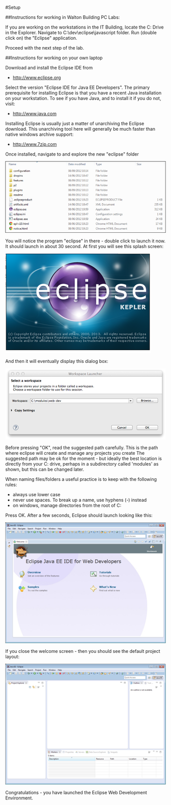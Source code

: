 #Setup

##Instructions for working in Walton Building PC Labs:

If you are working on the workstations in the IT Building, locate the C: Drive in the Explorer. Navigate to C:\\dev\\eclipse\\javascript folder. Run (double click on) the "Eclipse" application.

Proceed with the next step of the lab.

##Instructions for working on your own laptop

Download and install the Eclipse IDE from

 - <http://www.eclipse.org>

Select the version "Eclipse IDE for Java EE Developers". The primary prerequisite for installing Eclipse is that you have a recent Java installation on your workstation. To see if you have Java, and to install it if you do not, visit:

 - <http://www.java.com>

Installing Eclipse is usually just a matter of unarchiving the Eclipse download. This unarchiving tool here will generally be much faster than native windows archive support:

 - <http://www.7zip.com>

Once installed, navigate to and explore the new "eclipse" folder

![](./img/01.png)

You will notice the program "eclipse" in there - double click to launch it now. It should launch in about 30 second. At first you will see this splash screen:

![](./img/02.png)

And then it will eventually display this dialog box:

![](./img/03.png)

Before pressing "OK", read the suggested path carefully. This is the path where eclipse will create and manage any projects you create The suggested path may be ok for the moment - but ideally the best location is directly from your C: drive, perhaps in a subdirectory called 'modules' as shown, but this can be changed later.

When naming files/folders a useful practice is to keep with the following rules:

- always use lower case
- never use spaces. To break up a name, use hyphens (-) instead
- on windows, manage directories from the root of C:

Press OK. After a few seconds, Eclipse should launch looking like this:

![](./img/05.png)

If you close the welcome screen - then you should see the default project layout:

![](./img/05a.png)


Congratulations - you have launched the Eclipse Web Development Environment.
